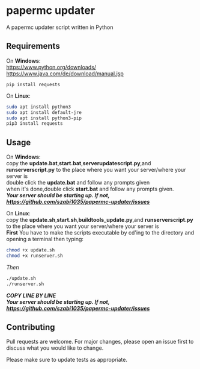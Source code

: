 # papermc updater
 A papermc updater script written in Python
## Requirements

On **Windows**:  
	https://www.python.org/downloads/  
	https://www.java.com/de/download/manual.jsp

```shell
pip install requests
```
On **Linux**:
```bash
sudo apt install python3
sudo apt install default-jre
sudo apt install python3-pip
pip3 install requests
```
## Usage
On **Windows**:  
copy the **update.bat**,**start.bat**,**serverupdatescript.py**,and **runserverscript.py** to the place where you want your server/where your server is  
double click the **update.bat** and follow any prompts given  
when it's done,double click **start.bat** and follow any prompts given.  
***Your server should be starting up. If not, https://github.com/szabi1035/papermc-updater/issues***  

On **Linux**:  
copy the **update.sh**,**start.sh**,**buildtools_update.py**,and **runserverscript.py** to the place where you want your server/where your server is  
**First** You have to make the scripts executable by cd'ing to the directory and opening a terminal then typing:
```bash
chmod +x update.sh
chmod +x runserver.sh
```
*Then*
```bash
./update.sh
./runserver.sh
```  
  
***COPY LINE BY LINE***  
***Your server should be starting up. If not, https://github.com/szabi1035/papermc-updater/issues***


## Contributing
Pull requests are welcome. For major changes, please open an issue first to discuss what you would like to change.

Please make sure to update tests as appropriate.
